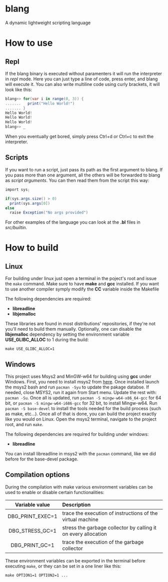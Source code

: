 # blang
A dynamic lightweight scripting language

# How to use
## Repl
If the blang binary is executed without paramenters it will run the interpreter in *repl* mode. Here you can just type a line of code, press enter, and blang will execute it. You can also write multiline code using curly brackets, it will look like this:
```c#
blang>> for(var i in range(0, 3)) {
.......   print("Hello World!")
....... }
Hello World!
Hello World!
Hello World!
blang>> _
```
When you eventually get bored, simply press Ctrl+d or Ctrl+c to exit the interpreter.

## Scripts
If you want to run a script, just pass its path as the first argument to blang. If you pass more than one argument, all the others will be forwarded to blang as *script arguments*.
You can then read them from the script this way:
```c#
import sys;

if(sys.args.size() > 0)
  print(sys.args[0])
else
  raise Exception("No args provided")
```

For other examples of the language you can look at the **.bl** files in *src/builtin*.

# How to build

## Linux
For building under linux just open a terminal in the poject's root and issue the `make` command. Make sure to have **make** and **gcc** installed. If you want to use another compiler symply modify the **CC** variable inside the Makefile

The following dependencies are required:
* **libreadline**
* **libjemalloc**

These libraries are found in most distributions' repositories, if they're not you'll need to build them manually.
Optionally, one can disable the **libjemalloc** dependency by setting the environment variable **USE_GLIBC_ALLOC** to 1 during the build:

`make USE_GLIBC_ALLOC=1`


## Windows

This project uses Msys2 and MinGW-w64 for building using **gcc** under Windows. First, you need to install msys2 from [here](http://www.msys2.org/). Once installed launch the msys2 bash and run `pacman -Syu` to update the pakage databse. If needed, close MSYS2, run it again from Start menu. Update the rest with: `pacman -Su`. Once all is updated, run `pacman -S mingw-w64-x86_64-gcc` for 64 bit, or `pacman -S mingw-w64-i686-gcc` for 32 bit, to install Mingw-w64. Run `pacman -S base-devel` to install the tools needed for the build process (such as make, etc...). Once all of that is done, you can build the project exactly like you would on Linux. Open the msys2 terminal, navigate to the project root, and run `make`.

The following dependencies are required for building under windows:
* **libreadline**

You can install libreadline in msys2 with the `pacman` command, like we did before for the base-devel package.

## Compilation options

During the compilation with make various environment variables can be used to enable or disable certain functionalities:

| Variable value   | Description   |
| :--------------: | :------------ |
| DBG_PRINT_EXEC=1 | trace the execution of instructions of the virtual machine |
| DBG_STRESS_GC=1  | stress the garbage collector by calling it on every allocation |
| DBG_PRINT_GC=1   | trace the execution of the garbage collector |

These environment variables can be exported in the terminal before executing `make`, or they can be set in a one liner like this:

`make OPTION1=1 OPTION2=1 ...`
